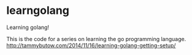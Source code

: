 learngolang
===========

Learning golang!

This is the code for a series on learning the go programming language.
http://tammybutow.com/2014/11/16/learning-golang-getting-setup/

